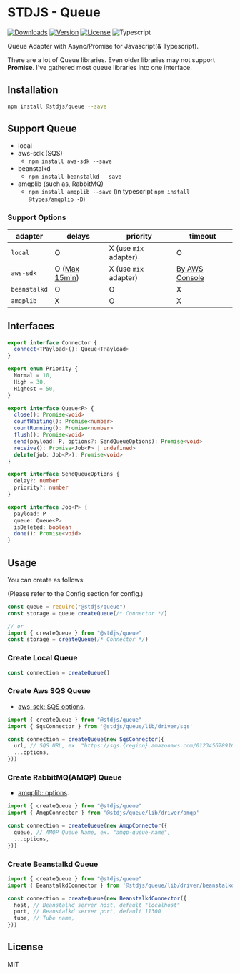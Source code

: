 # STDJS - Queue

[![Downloads](https://img.shields.io/npm/dt/@stdjs/queue.svg?style=flat-square)](https://npmcharts.com/compare/@stdjs/queue?minimal=true)
[![Version](https://img.shields.io/npm/v/@stdjs/queue.svg?style=flat-square)](https://www.npmjs.com/package/@stdjs/queue)
[![License](https://img.shields.io/npm/l/@stdjs/queue.svg?style=flat-square)](https://www.npmjs.com/package/@stdjs/queue)
![Typescript](https://img.shields.io/badge/language-Typescript-007acc.svg?style=flat-square)

Queue Adapter with Async/Promise for Javascript(& Typescript).

There are a lot of Queue libraries. Even older libraries may not support **Promise**. I've gathered most queue libraries into one interface.

## Installation

```bash
npm install @stdjs/queue --save
```

## Support Queue

- local
- aws-sdk (SQS)
  - `npm install aws-sdk --save`
- beanstalkd
  - `npm install beanstalkd --save`
- amqplib (such as, RabbitMQ)
  - `npm install amqplib --save` (in typescript `npm install @types/amqplib -D`)

### Support Options

adapter | delays | priority | timeout
--- | --- | --- | ---
`local` | O | X (use `mix` adapter) | O
`aws-sdk` | O ([Max 15min](https://docs.aws.amazon.com/AWSSimpleQueueService/latest/SQSDeveloperGuide/sqs-delay-queues.html)) | X (use `mix` adapter) | [By AWS Console](https://docs.aws.amazon.com/AWSSimpleQueueService/latest/SQSDeveloperGuide/sqs-visibility-timeout.html#changing-message-visibility-timeout)
`beanstalkd` | O | O | X
`amqplib` | X | O | X |

## Interfaces

```typescript
export interface Connector {
  connect<TPayload>(): Queue<TPayload>
}

export enum Priority {
  Normal = 10,
  High = 30,
  Highest = 50,
}

export interface Queue<P> {
  close(): Promise<void>
  countWaiting(): Promise<number>
  countRunning(): Promise<number>
  flush(): Promise<void>
  send(payload: P, options?: SendQueueOptions): Promise<void>
  receive(): Promise<Job<P> | undefined>
  delete(job: Job<P>): Promise<void>
}

export interface SendQueueOptions {
  delay?: number
  priority?: number
}

export interface Job<P> {
  payload: P
  queue: Queue<P>
  isDeleted: boolean
  done(): Promise<void>
}
```

## Usage

You can create as follows:

(Please refer to the Config section for config.)

```javascript
const queue = require("@stdjs/queue")
const storage = queue.createQueue(/* Connector */)

// or
import { createQueue } from "@stdjs/queue"
const storage = createQueue(/* Connector */)
```

### Create Local Queue

```ts
const connection = createQueue()
```

### Create Aws SQS Queue

- [aws-sek: SQS options](https://docs.aws.amazon.com/AWSJavaScriptSDK/latest/AWS/SQS.html#constructor-property).

```ts
import { createQueue } from "@stdjs/queue" 
import { SqsConnector } from '@stdjs/queue/lib/driver/sqs'

const connection = createQueue(new SqsConnector({
  url, // SQS URL, ex. "https://sqs.{region}.amazonaws.com/012345678910/your-sqs-name"
  ...options,
}))
```

### Create RabbitMQ(AMQP) Queue

- [amqplib: options](http://www.squaremobius.net/amqp.node/channel_api.html#connecting-with-an-object-instead-of-a-url).

```ts
import { createQueue } from "@stdjs/queue" 
import { AmqpConnector } from '@stdjs/queue/lib/driver/amqp'

const connection = createQueue(new AmqpConnector({
  queue, // AMQP Queue Name, ex. "amqp-queue-name",
  ...options,
}))
```

### Create Beanstalkd Queue

```ts
import { createQueue } from "@stdjs/queue" 
import { BeanstalkdConnector } from '@stdjs/queue/lib/driver/beanstalkd'

const connection = createQueue(new BeanstalkdConnector({
  host, // Beanstalkd server host, default "localhost"
  port, // Beanstalkd server port, default 11300
  tube, // Tube name, 
}))
```

## License

MIT
